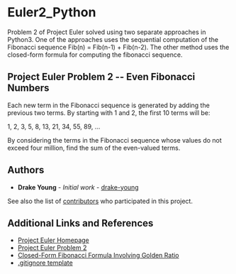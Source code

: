 # Euler2_Python

Problem 2 of Project Euler solved using two separate approaches in Python3. One of the approaches uses the sequential computation of the Fibonacci sequence Fib(n) = Fib(n-1) + Fib(n-2). The other method uses the closed-form formula for computing the fibonacci sequence.

## Project Euler Problem 2 -- Even Fibonacci Numbers

Each new term in the Fibonacci sequence is generated by adding the previous two terms. By starting with 1 and 2, the first 10 terms will be:

1, 2, 3, 5, 8, 13, 21, 34, 55, 89, ...

By considering the terms in the Fibonacci sequence whose values do not exceed four million, find the sum of the even-valued terms.

## Authors

* **Drake Young** - *Initial work* - [drake-young](https://github.com/drake-young)

See also the list of [contributors](https://github.com/drake-young/Euler2_Python/contributors) who participated in this project.

## Additional Links and References

* [Project Euler Homepage](https://projecteuler.net/about)
* [Project Euler Problem 2](https://projecteuler.net/problem=2)
* [Closed-Form Fibonacci Formula Involving Golden Ratio](https://en.wikipedia.org/wiki/Fibonacci_number)
* [.gitignore template](https://github.com/github/gitignore/blob/master/Global/JetBrains.gitignore)
